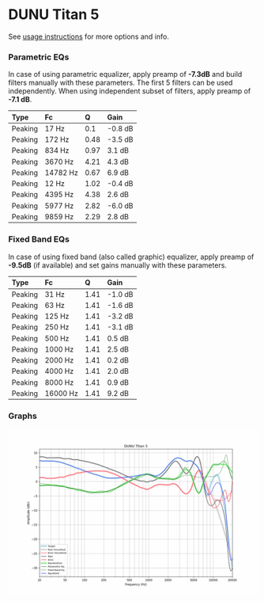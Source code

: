 # DUNU Titan 5
See [usage instructions](https://github.com/jaakkopasanen/AutoEq#usage) for more options and info.

### Parametric EQs
In case of using parametric equalizer, apply preamp of **-7.3dB** and build filters manually
with these parameters. The first 5 filters can be used independently.
When using independent subset of filters, apply preamp of **-7.1 dB**.

| Type    | Fc       |    Q | Gain    |
|:--------|:---------|:-----|:--------|
| Peaking | 17 Hz    | 0.1  | -0.8 dB |
| Peaking | 172 Hz   | 0.48 | -3.5 dB |
| Peaking | 834 Hz   | 0.97 | 3.1 dB  |
| Peaking | 3670 Hz  | 4.21 | 4.3 dB  |
| Peaking | 14782 Hz | 0.67 | 6.9 dB  |
| Peaking | 12 Hz    | 1.02 | -0.4 dB |
| Peaking | 4395 Hz  | 4.38 | 2.6 dB  |
| Peaking | 5977 Hz  | 2.82 | -6.0 dB |
| Peaking | 9859 Hz  | 2.29 | 2.8 dB  |

### Fixed Band EQs
In case of using fixed band (also called graphic) equalizer, apply preamp of **-9.5dB**
(if available) and set gains manually with these parameters.

| Type    | Fc       |    Q | Gain    |
|:--------|:---------|:-----|:--------|
| Peaking | 31 Hz    | 1.41 | -1.0 dB |
| Peaking | 63 Hz    | 1.41 | -1.6 dB |
| Peaking | 125 Hz   | 1.41 | -3.2 dB |
| Peaking | 250 Hz   | 1.41 | -3.1 dB |
| Peaking | 500 Hz   | 1.41 | 0.5 dB  |
| Peaking | 1000 Hz  | 1.41 | 2.5 dB  |
| Peaking | 2000 Hz  | 1.41 | 0.2 dB  |
| Peaking | 4000 Hz  | 1.41 | 2.0 dB  |
| Peaking | 8000 Hz  | 1.41 | 0.9 dB  |
| Peaking | 16000 Hz | 1.41 | 9.2 dB  |

### Graphs
![](./DUNU%20Titan%205.png)